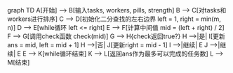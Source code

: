 graph TD
    A[开始] --> B[输入tasks, workers, pills, strength]
    B --> C[对tasks和workers进行排序]
    C --> D[初始化二分查找的左右边界 left = 1, right = min(m, n)]
    D --> E[while循环 left <= right]
    E --> F[计算中间值 mid = (left + right) / 2]
    F --> G[调用check函数 check(mid)]
    G --> H{check返回true?}
    H -->|是| I[更新ans = mid, left = mid + 1]
    H -->|否| J[更新right = mid - 1]
    I -->|继续| E
    J -->|继续| E
    E --> K[while循环结束]
    K --> L[返回ans作为最多可以完成的任务数]
    L --> M[结束]
